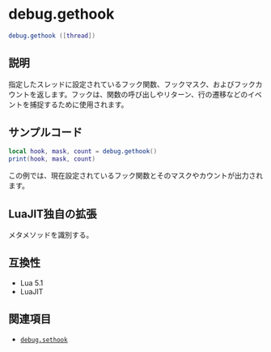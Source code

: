 # debug.gethook

```lua
debug.gethook ([thread])
```

## 説明

指定したスレッドに設定されているフック関数、フックマスク、およびフックカウントを返します。フックは、関数の呼び出しやリターン、行の遷移などのイベントを捕捉するために使用されます。

## サンプルコード

```lua
local hook, mask, count = debug.gethook()
print(hook, mask, count)
```

この例では、現在設定されているフック関数とそのマスクやカウントが出力されます。

## LuaJIT独自の拡張

メタメソッドを識別する。

## 互換性

- Lua 5.1
- LuaJIT

## 関連項目

- [`debug.sethook`](sethook.md)